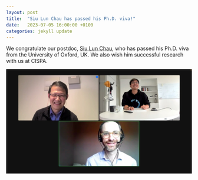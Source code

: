 ```yaml
---
layout: post
title:  "Siu Lun Chau has passed his Ph.D. viva!"
date:   2023-07-05 16:00:00 +0100
categories: jekyll update
---
```


We congratulate our postdoc, [Siu Lun Chau](https://chau999.github.io/), who has passed his Ph.D. viva from the University of Oxford, UK. We also wish him successful research with us at CISPA.

![Alan defending his thesis](/assets/img/posts/alan-viva-2023.jpeg)
